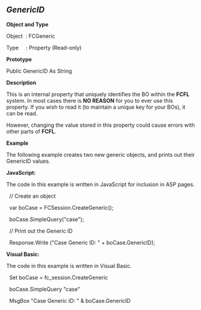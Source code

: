 _GenericID_
-----------

**Object and Type**

Object  : FCGeneric

Type     : Property (Read-only)

**Prototype**

Public GenericID As String

**Description**

This is an internal property that uniquely identifies the BO within the **FCFL** system. In most cases there is **NO REASON** for you to ever use this property. If you wish to read it (to maintain a unique key for your BOs), it can be read.

However, changing the value stored in this property could cause errors with other parts of **FCFL**.

**Example**

The following example creates two new generic objects, and prints out their GenericID values.

**JavaScript:**

The code in this example is written in JavaScript for inclusion in ASP pages.

  // Create an object

  var boCase = FCSession.CreateGeneric();

  boCase.SimpleQuery("case");

  // Print out the Generic ID

  Response.Write ("Case Generic ID: " + boCase.GenericID);

**Visual Basic:**

The code in this example is written in Visual Basic.

  Set boCase = fc_session.CreateGeneric

  boCase.SimpleQuery "case"

  MsgBox "Case Generic ID: " & boCase.GenericID